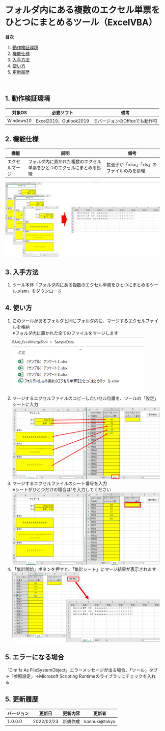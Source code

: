 # フォルダ内にある複数のエクセル単票をひとつにまとめるツール（ExcelVBA）


**目次**
 1. [動作検証環境](#1)
 2. [機能仕様](#2)
 3. [入手方法](#3)
 4. [使い方](#4)
 5. [更新履歴](#5)

<br>

##  1. <a name='1'></a>動作検証環境

|対象OS|必要ソフト|備考|
|--|--|--|
|Windows10|Excel2019、Outlook2019|旧バージョンのOfficeでも動作可

##  2. <a name='2'></a>機能仕様

|機能|説明|備考|
|--|--|--|
|エクセルマージ|フォルダ内に置かれた複数のエクセル単票をひとつのエクセルにまとめる処理|拡張子が「xlsx」「xls」のファイルのみを処理

![icon](./img/appendix_top.png)
##  3. <a name='3'></a>入手方法

1. ツール本体「フォルダ内にある複数のエクセル単票をひとつにまとめるツール.xlsm」をダウンロード


##  4. <a name='4'></a>使い方

1. このツールがあるフォルダと同じフォルダ内に、マージするエクセルファイルを格納<br>※フォルダ内に置かれた全てのファイルをマージします
![icon](./img/appendix_01.png)
1. マージするエクセルファイルのコピーしたいセル位置を、ツールの「設定」シートに入力
![icon](./img/appendix_02.png)
1. マージするエクセルファイルのシート番号を入力<br>※シートがひとつだけの場合は1を入力してください
![icon](./img/appendix_03.png)
1. 「集計開始」ボタンを押すと、「集計シート」にマージ結果が表示されます
![icon](./img/appendix_04.png)

##  5. <a name='4'></a>エラーになる場合
「Dim fs As FileSystemObject」エラーメッセージが出る場合、「ツール」タブ→「参照設定」→Microsoft Scripting Runtimeのライブラリにチェックを入れる

<div style="page-break-before:always"></div>

##  5. <a name='5'></a>更新履歴
|バージョン|更新日|更新内容|更新者|
|--|--|--|--|
|1.0.0.0|2022/02/23|新規作成|kannuki@tokyo|
